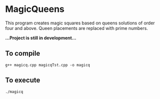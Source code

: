 # MagicQueens
This program creates magic squares based on queens solutions of order four and above. Queen placements are replaced with prime numbers. 

**...Project is still in development...**

## To compile
```
g++ magicq.cpp magicqTst.cpp -o magicq
```

## To execute
```
./magicq
```
